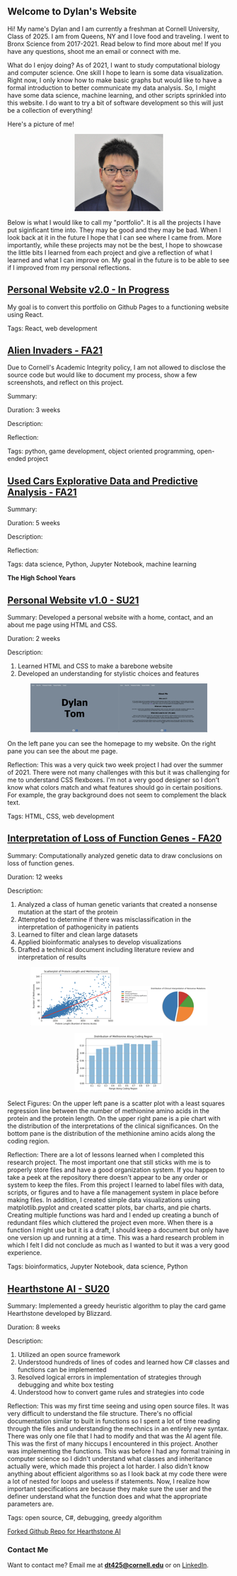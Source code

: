 ## Welcome to Dylan's Website 
Hi! My name's Dylan and I am currently a freshman at Cornell University, Class of 2025. I am from Queens, NY and I love food and traveling. I went to Bronx Science from 2017-2021. Read below to find more about me! If you have any questions, shoot me an email or connect with me. 

What do I enjoy doing? As of 2021, I want to study computational biology and computer science. One skill I hope to learn is some data visualization. Right now, I only know how to make basic graphs but would like to have a formal introduction to better communicate my data analysis. So, I might have some data science, machine learning, and other scripts sprinkled into this website. I do want to try a bit of software development so this will just be a collection of everything! 

Here's a picture of me!

<p style="text-align:center;"><img src="pfp.jpg" alt="Me" width ="200"></p>

Below is what I would like to call my "portfolio". It is all the projects I have put siginficant time into. They may be good and they may be bad. When I look back at it in the future I hope that I can see where I came from. More importantly, while these projects may not be the best, I hope to showcase the little bits I learned from each project and give a reflection of what I learned and what I can improve on. My goal in the future is to be able to see if I improved from my personal reflections.

## [Personal Website v2.0 - In Progress]()
My goal is to convert this portfolio on Github Pages to a functioning website using React. 

Tags: React, web development

## [Alien Invaders - FA21]()
Due to Cornell's Academic Integrity policy, I am not allowed to disclose the source code but would like to document my process, show a few screenshots, and reflect on this project.

Summary:

Duration: 3 weeks

Description:

Reflection:

Tags: python, game development, object oriented programming, open-ended project

## [Used Cars Explorative Data and Predictive Analysis - FA21](https://github.com/DylanTom/info-final-project)
Summary:

Duration: 5 weeks

Description:

Reflection:

Tags: data science, Python, Jupyter Notebook, machine learning

**The High School Years**

## [Personal Website v1.0 - SU21](https://github.com/DylanTom/Dylan-Website)
Summary: Developed a personal website with a home, contact, and an about me page using HTML and CSS. 

Duration: 2 weeks

Description:
1. Learned HTML and CSS to make a barebone website
2. Developed an understanding for stylistic choices and features

<p style="text-align:center;"><img src="website.png" alt="Website" width ="200"><img src="website2.png" alt="Website" width ="200"></p>
On the left pane you can see the homepage to my website. On the right pane you can see the about me page. 

Reflection: This was a very quick two week project I had over the summer of 2021. There were not many challenges with this but it was challenging for me to understand CSS flexboxes. I'm not a very good designer so I don't know what colors match and what features should go in certain positions. For example, the gray background does not seem to complement the black text. 

Tags: HTML, CSS, web development

## [Interpretation of Loss of Function Genes - FA20](https://github.com/DylanTom/InterpretationLoF)
Summary: Computationally analyzed genetic data to draw conclusions on loss of function genes. 

Duration: 12 weeks

Description:
1. Analyzed a class of human genetic variants that created a nonsense mutation at the start of the protein
2. Attempted to determine if there was misclassification in the interpretation of pathogenicity in patients
3. Learned to filter and clean large datasets 
4. Applied bioinformatic analyses to develop visualizations
5. Drafted a technical document including literature review and interpretation of results

<p style="text-align:center;"><img src="research.png" alt="Website" width ="200"><img src="research2.png" alt="Website" width ="200"></p>
<p style="text-align:center;"><img src="research3.png" alt="Website" width ="200"></p>
Select Figures: On the upper left pane is a scatter plot with a least squares regression line between the number of methionine amino acids in the protein and the protein length. On the upper right pane is a pie chart with the distribution of the interpretations of the clinical significances. On the bottom pane is the distribution of the methionine amino acids along the coding region.  

Reflection: There are a lot of lessons learned when I completed this research project. The most important one that still sticks with me is to properly store files and have a good organization system. If you happen to take a peek at the repository there doesn't appear to be any order or system to keep the files. From this project I learned to label files with data, scripts, or figures and to have a file management system in place before making files. In addition, I created simple data visualizations using matplotlib.pyplot and created scatter plots, bar charts, and pie charts. Creating multiple functions was hard and I ended up creating a bunch of redundant files which cluttered the project even more. When there is a function I might use but it is a draft, I should keep a document but only have one version up and running at a time. This was a hard research problem in which I felt I did not conclude as much as I wanted to but it was a very good experience. 

Tags: bioinformatics, Jupyter Notebook, data science, Python

## [Hearthstone AI - SU20](https://github.com/DylanTom/Hearthstone-AI)
Summary: Implemented a greedy heuristic algorithm to play the card game Hearthstone developed by Blizzard. 

Duration: 8 weeks

Description:
1. Utilized an open source framework 
2. Understood hundreds of lines of codes and learned how C# classes and functions can be implemented
3. Resolved logical errors in implementation of strategies through debugging and white box testing
4. Understood how to convert game rules and strategies into code

Reflection: This was my first time seeing and using open source files. It was very difficult to understand the file structure. There's no official documentation similar to built in functions so I spent a lot of time reading through the files and understanding the mechnics in an entirely new syntax. There was only one file that I had to modify and that was the AI agent file. This was the first of many hiccups I encountered in this project. Another was implementing the functions. This was before I had any formal training in computer science so I didn't understand what classes and inheritance actually were, which made this project a lot harder. I also didn't know anything about efficient algorithms so as I look back at my code there were a lot of nested for loops and useless if statements. Now, I realize how important specifications are because they make sure the user and the definer understand what the function does and what the appropriate parameters are. 

Tags: open source, C#, debugging, greedy algorithm

[Forked Github Repo for Hearthstone AI](https://github.com/DylanTom/HearthstoneAICompetition)

### Contact Me
Want to contact me? Email me at **dt425@cornell.edu** or on [LinkedIn](https://linkedin.com/in/dylan-tom). 